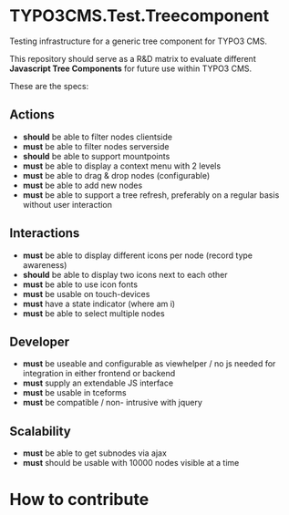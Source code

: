 TYPO3CMS.Test.Treecomponent
===========================

Testing infrastructure for a generic tree component for TYPO3 CMS.

This repository should serve as a R&D matrix to evaluate different **Javascript Tree Components** for future use within TYPO3 CMS.

These are the specs:

Actions
-------
* **should** be able to filter nodes clientside
* **must** be able to filter nodes serverside
* **should** be able to support mountpoints
* **must** be able to display a context menu with 2 levels
* **must** be able to drag & drop nodes (configurable)
* **must** be able to add new nodes
* **must** be able to support a tree refresh, preferably on a regular basis without user interaction

Interactions
------------
* **must** be able to display different icons per node (record type awareness)
* **should** be able to display two icons next to each other
* **must** be able to use icon fonts
* **must** be usable on touch-devices
* **must** have a state indicator (where am i)
* **must** be able to select multiple nodes

Developer
---------
* **must** be useable and configurable as viewhelper / no js needed for integration in either frontend or backend
* **must** supply an extendable JS interface 
* **must** be usable in tceforms
* **must** be compatible / non- intrusive with jquery

Scalability
-----------
* **must** be able to get subnodes via ajax
* **must** should be usable with 10000 nodes visible at a time

How to contribute
=================

